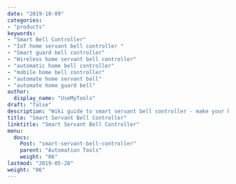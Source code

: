 ```yaml
---
date: "2019-10-09"
categories:
- "products"
keywords:
- "Smart Bell Controller"
- "IoT home servant bell controller "
- "Smart guard bell controller"
- "Wireless home servant bell controller"
- "automatic home bell controller"
- "mobile home bell controller"
- "automate home servant bell"
- "automate home guard bell"
author:
  display_name: "UseMyTools"
draft: "false"
description: "Wiki guide to smart servant bell controller - make your home servant (guard) room bell smart and control it from your mobile/tablet or PC. I has built-in timers to automate servant bell ON/OFF schedules."
title: "Smart Servant Bell Controller"
linktitle: "Smart Servant Bell Controller"
menu:
  docs:
    Post: "smart-servant-bell-controller"
    parent: "Automation Tools"
    weight: "06"
lastmod: "2019-05-28"
weight: "06"
---
```

